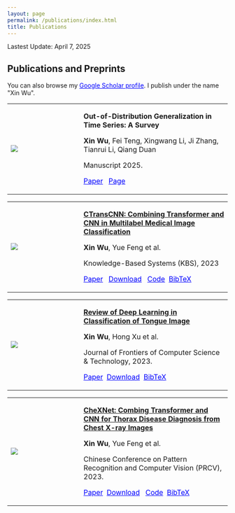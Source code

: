 ```yaml
---
layout: page
permalink: /publications/index.html
title: Publications
---
```

Lastest Update: April 7, 2025

<!-- Lastest Update: Jan. 4, 2024 &nbsp;  [中文版本 (Chinese Version)](https://xinwu74.github.io/file/publications-zh/) -->

## Publications and Preprints
You can also browse my <a href="https://scholar.google.com/citations?user=1O2QQB8AAAAJ" style="color: blue;">Google Scholar profile</a>. I publish under the name "Xin Wu".

<table>
  <tr>
    <td width="33%" valign="Center"> <!-- 设置左侧单元格的宽度 -->
      <img src="https://xinwu74.github.io/publications/picture_model/TSOOG.png" style="max-width: 100%; height: auto;"> <!-- 图片自适应单元格宽度 -->
    </td>
    <td style="text-align: left;">
      <p style="font-size: 16px;"><b>Out-of-Distribution Generalization in Time Series: A Survey</b></p>
      <p style="font-size: 16px;"><b>Xin Wu</b>, Fei Teng, Xingwang Li, Ji Zhang, Tianrui Li, Qiang Duan</p> 
      <p>Manuscript 2025. </p>
      <p style="font-size: 16px;"><a href="https://arxiv.org/abs/2503.13868" style="color: blue;">Paper</a> &nbsp;&nbsp;<a href="https://tsood-generalization.com/" style="color: blue;">Page</a></p>
    </td>
  </tr>
</table>

<table>
  <tr>
    <td width="33%" valign="Center"> <!-- 设置左侧单元格的宽度 -->
      <img src="https://xinwu74.github.io/publications/picture_model/CTransCNN.png" style="max-width: 100%; height: auto;"> <!-- 图片自适应单元格宽度 -->
    </td>
    <td style="text-align: left;">
      <p style="font-size: 16px;"><a href="https://xinwu74.github.io//publications/2023-12-03-paper-CTransCNN/"><b>CTransCNN: Combining Transformer and CNN in Multilabel Medical Image Classification</b></a></p>
      <p style="font-size: 16px;"><b>Xin Wu</b>, Yue Feng et al. </p>
      <p> Knowledge-Based Systems (KBS), 2023 </p>
      <p style="font-size: 16px;"><a href="https://www.sciencedirect.com/science/article/pii/S0950705123007803" style="color: blue;">Paper</a> &nbsp;&nbsp;<a href="https://xinwu74.github.io/mypaper/classification/20231203CTransCNN.pdf" style="color: blue;">Download</a> &nbsp;&nbsp;<a href="https://github.com/wuliwuxin/CTransCNN" style="color: blue;">Code</a>&nbsp;&nbsp;<a href="https://scholar.googleusercontent.com/scholar.bib?q=info:_o9ONaHFjEEJ:scholar.google.com/&output=citation&scisdr=ClHYkEj1EIPJvTogxbA:AFWwaeYAAAAAZZYm3bGMd9pFdweNG31xjHWQnP8&scisig=AFWwaeYAAAAAZZYm3VSfz0F7TZLxQfP4Th_3O9Q&scisf=4&ct=citation&cd=-1&hl=zh-CN" style="color: blue;">BibTeX</a></p>
    </td>
  </tr>
</table>

<table>
  <tr>
    <td width="33%" valign="Center"> <!-- 设置左侧单元格的宽度 -->
      <img src="https://xinwu74.github.io/publications/picture_model/Review.png" style="max-width: 100%; height: auto;"> <!-- 图片自适应单元格宽度 -->
    </td>
    <td style="text-align: left;">
      <p style="font-size: 16px;"><a href="https://xinwu74.github.io//publications/2022-10-28-paper-Review/"><b>Review of Deep Learning in Classification of Tongue Image</b></a></p>
      <p style="font-size: 16px;"><b>Xin Wu</b>, Hong Xu et al.</p>
      <p style="font-size: 16px;">Journal of Frontiers of Computer Science & Technology, 2023.</p>
      <p style="font-size: 16px;"><a href="https://kns.cnki.net/kcms2/article/abstract?v=vs6GoGUIqCNTlLRE8rAew89_2frASlqBYDW5yBqSuUsLAQGslZ-fE-4I3Qs7SDvrJgFdCKfZ0XAeWVrhW7XXKxFP3wzvJdNuRM3yDy2s6jC4IrWvfwBEVK3iQ8oGTMd9O-MWfwnRkxUpkdeylmPwyw==&uniplatform=NZKPT&language=CHS" style="color: blue;">Paper</a>&nbsp;&nbsp;<a href="https://xinwu74.github.io/mypaper/review/2022review.pdf" style="color: blue;">Download</a>&nbsp;&nbsp;<a href="http://fcst.ceaj.org/CN/article/getTxtFile.do?fileType=BibTeX&id=3181" style="color: blue;">BibTeX</a></p>
    </td>
  </tr>
</table>

<table>
  <tr>
    <td width="33%" valign="Center"> <!-- 设置左侧单元格的宽度 -->
      <img src="https://xinwu74.github.io/publications/picture_model/CheXNet.png" style="max-width: 100%; height: auto;"> <!-- 图片自适应单元格宽度 -->
    </td>
    <td style="text-align: left;"> 
      <p style="font-size: 16px;"><a href="https://xinwu74.github.io//publications/2023-12-26-conference-CheXNet/"><b>CheXNet: Combing Transformer and CNN for Thorax Disease Diagnosis from Chest X-ray Images</b></a></p>
      <p style="font-size: 16px;"><b>Xin Wu</b>, Yue Feng et al.</p>
      <p style="font-size: 16px;">Chinese Conference on Pattern Recognition and Computer Vision (PRCV), 2023.</p>
      <p style="font-size: 16px;"><a href="https://link.springer.com/chapter/10.1007/978-981-99-8558-6_7" style="color: blue;">Paper</a>&nbsp;&nbsp;<a href="https://xinwu74.github.io/mypaper/Conference/2023PRCV-CheXNet.pdf" style="color: blue;">Download</a> &nbsp;&nbsp;<a href="https://github.com/wuliwuxin/CheXNet" style="color: blue;">Code</a>&nbsp;&nbsp;<a href="https://citation-needed.springer.com/v2/references/10.1007/978-981-99-8558-6_7?format=bibtex&flavour=citation" style="color: blue;">BibTeX</a></p>
    </td>
  </tr>
</table>

